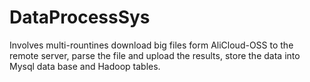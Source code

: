 # DataProcessSys
Involves multi-rountines download big files form AliCloud-OSS to the remote server, parse the file and upload the results, store the data into Mysql data base and Hadoop tables.

